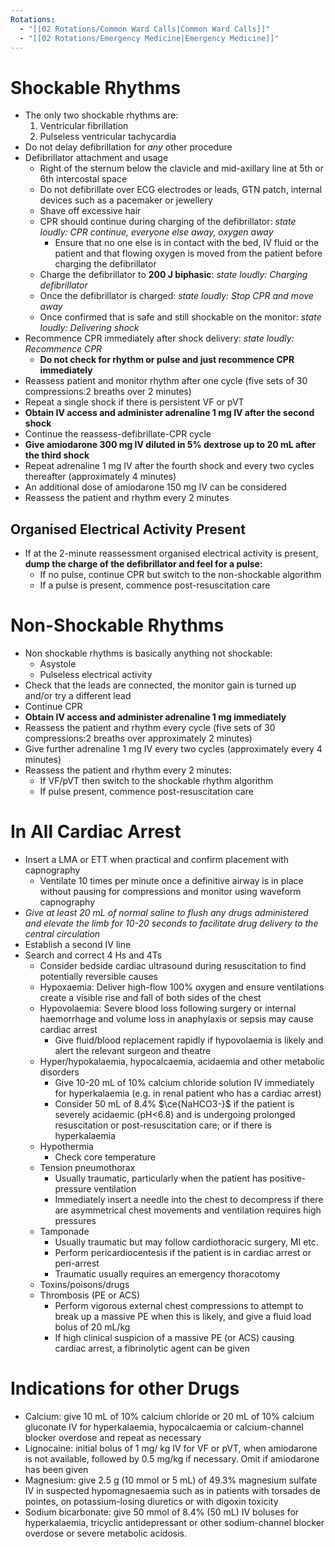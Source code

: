 ```yaml
---
Rotations:
  - "[[02 Rotations/Common Ward Calls|Common Ward Calls]]"
  - "[[02 Rotations/Emergency Medicine|Emergency Medicine]]"
---
```

# Shockable Rhythms
- The only two shockable rhythms are:
	1. Ventricular fibrillation
	2. Pulseless ventricular tachycardia
- Do not delay defibrillation for *any* other procedure
- Defibrillator attachment and usage
	- Right of the sternum below the clavicle and mid-axillary line at 5th or 6th intercostal space
	- Do not defibrillate over ECG electrodes or leads, GTN patch, internal devices such as a pacemaker or jewellery
	- Shave off excessive hair
	- CPR should continue during charging of the defibrillator: *state loudly: CPR continue, everyone else away, oxygen away*
		- Ensure that no one else is in contact with the bed, IV fluid or the patient and that flowing oxygen is moved from the patient before charging the defibrillator
	- Charge the defibrillator to **200 J biphasic**: *state loudly: Charging defibrillator*
	- Once the defibrillator is charged: *state loudly: Stop CPR and move away*
	- Once confirmed that is safe and still shockable on the monitor: *state loudly: Delivering shock*
- Recommence CPR immediately after shock delivery: *state loudly: Recommence CPR*
	- **Do not check for rhythm or pulse and just recommence CPR immediately**
- Reassess patient and monitor rhythm after one cycle (five sets of 30 compressions:2 breaths over 2 minutes)
- Repeat a single shock if there is persistent VF or pVT
- **Obtain IV access and administer adrenaline 1 mg IV after the second shock**
- Continue the reassess-defibrillate-CPR cycle
- **Give amiodarone 300 mg IV diluted in 5% dextrose up to 20 mL after the third shock**
- Repeat adrenaline 1 mg IV after the fourth shock and every two cycles thereafter (approximately 4 minutes)
- An additional dose of amiodarone 150 mg IV can be considered
- Reassess the patient and rhythm every 2 minutes
## Organised Electrical Activity Present
- If at the 2-minute reassessment organised electrical activity is present, **dump the charge of the defibrillator and feel for a pulse:**
	- If no pulse, continue CPR but switch to the non-shockable algorithm
	- If a pulse is present, commence post-resuscitation care
# Non-Shockable Rhythms
- Non shockable rhythms is basically anything not shockable:
	- Asystole
	- Pulseless electrical activity
- Check that the leads are connected, the monitor gain is turned up and/or try a different lead
- Continue CPR
- **Obtain IV access and administer adrenaline 1 mg immediately**
- Reassess the patient and rhythm every cycle (five sets of 30 compressions:2 breaths over approximately 2 minutes)
- Give further adrenaline 1 mg IV every two cycles (approximately every 4 minutes)
- Reassess the patient and rhythm every 2 minutes:
	- If VF/pVT then switch to the shockable rhythm algorithm
	- If pulse present, commence post-resuscitation care
# In All Cardiac Arrest
- Insert a LMA or ETT when practical and confirm placement with capnography
	- Ventilate 10 times per minute once a definitive airway is in place without pausing for compressions and monitor using waveform capnography
- *Give at least 20 mL of normal saline to flush any drugs administered and elevate the limb for 10-20 seconds to facilitate drug delivery to the central circulation*
- Establish a second IV line
- Search and correct 4 Hs and 4Ts
	- Consider bedside cardiac ultrasound during resuscitation to find potentially reversible causes
	- Hypoxaemia: Deliver high-flow 100% oxygen and ensure ventilations create a visible rise and fall of both sides of the chest
	- Hypovolaemia: Severe blood loss following surgery or internal haemorrhage and volume loss in anaphylaxis or sepsis may cause cardiac arrest
		- Give fluid/blood replacement rapidly if hypovolaemia is likely and alert the relevant surgeon and theatre
	- Hyper/hypokalaemia, hypocalcaemia, acidaemia and other metabolic disorders
		- Give 10-20 mL of 10% calcium chloride solution IV immediately for hyperkalaemia (e.g. in renal patient who has a cardiac arrest)
		- Consider 50 mL of 8.4% $\ce{NaHCO3-}$ if the patient is severely acidaemic (pH<6.8) and is undergoing prolonged resuscitation or post-resuscitation care; or if there is hyperkalaemia
	- Hypothermia
		- Check core temperature 
	- Tension pneumothorax
		- Usually traumatic, particularly when the patient has positive-pressure ventilation
		- Immediately insert a needle into the chest to decompress if there are asymmetrical chest movements and ventilation requires high pressures
	- Tamponade
		- Usually traumatic but may follow cardiothoracic surgery, MI etc.
		- Perform pericardiocentesis if the patient is in cardiac arrest or peri-arrest
		- Traumatic usually requires an emergency thoracotomy
	- Toxins/poisons/drugs
	- Thrombosis (PE or ACS)
		- Perform vigorous external chest compressions to attempt to break up a massive PE when this is likely, and give a fluid load bolus of 20 mL/kg
		- If high clinical suspicion of a massive PE (or ACS) causing cardiac arrest, a fibrinolytic agent can be given
# Indications for other Drugs
- Calcium: give 10 mL of 10% calcium chloride or 20 mL of 10% calcium gluconate IV for hyperkalaemia, hypocalcaemia or calcium-channel blocker overdose and repeat as necessary
- Lignocaine: initial bolus of 1 mg/ kg IV for VF or pVT, when amiodarone is not available, followed by 0.5 mg/kg if necessary. Omit if amiodarone has been given
- Magnesium: give 2.5 g (10 mmol or 5 mL) of 49.3% magnesium sulfate IV in suspected hypomagnesaemia such as in patients with torsades de pointes, on potassium-losing diuretics or with digoxin toxicity
- Sodium bicarbonate: give 50 mmol of 8.4% (50 mL) IV boluses for hyperkalaemia, tricyclic antidepressant or other sodium-channel blocker overdose or severe metabolic acidosis.
